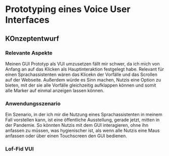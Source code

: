 # Prototyping eines Voice User Interfaces

## KOnzeptentwurf

### Relevante Aspekte
Meinen GUI Prototyp als VUI umzusetzen fällt mir schwer, da ich mich von Anfang an auf das Klicken als Hauptinteraktion festgelegt habe. 
Relevant für einen Sprachassistenten wären das Klicekn der Vorfälle und das Scrollen auf der Webseite. Außerdem würde es Sinn machen, Nutzis eine Option zu bieten, mit der sie alle Vorfälle gleichzeitig aufklappen können und somit alle Marker auf einmal anzeigen lassen können. 

### Anwendungsszenario
Ein Szenario, in der ich mir die Nutzung eines Sprachassistenten in meinem Fall vorstellen kann, ist eine öffentliche Ausstellung, gerade jetzt, mitten in der Pandemie.
So könnten Nutzis mit dem GUI interagieren, ohne ihn anfassen zu müssen, was hygienischer ist, als wenn alle Nutzis eine Maus anfassen oder über einen Touchscreen den GUI bedienen.

### Lof-Fid VUI

